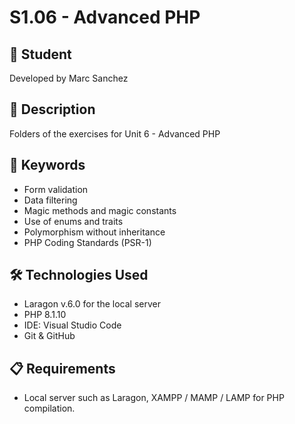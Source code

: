 # S1.06 - Advanced PHP

## 👤 Student
Developed by Marc Sanchez

## 📄 Description
Folders of the exercises for Unit 6 - Advanced PHP

## 🎯 Keywords
- Form validation
- Data filtering
- Magic methods and magic constants
- Use of enums and traits
- Polymorphism without inheritance
- PHP Coding Standards (PSR-1)

## 🛠️ Technologies Used
- Laragon v.6.0 for the local server
- PHP 8.1.10
- IDE: Visual Studio Code
- Git & GitHub

## 📋 Requirements
- Local server such as Laragon, XAMPP / MAMP / LAMP for PHP compilation.
